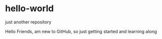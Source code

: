 # hello-world
just another repository

Hello Friends, am new to GitHub, so just getting started and learning along
